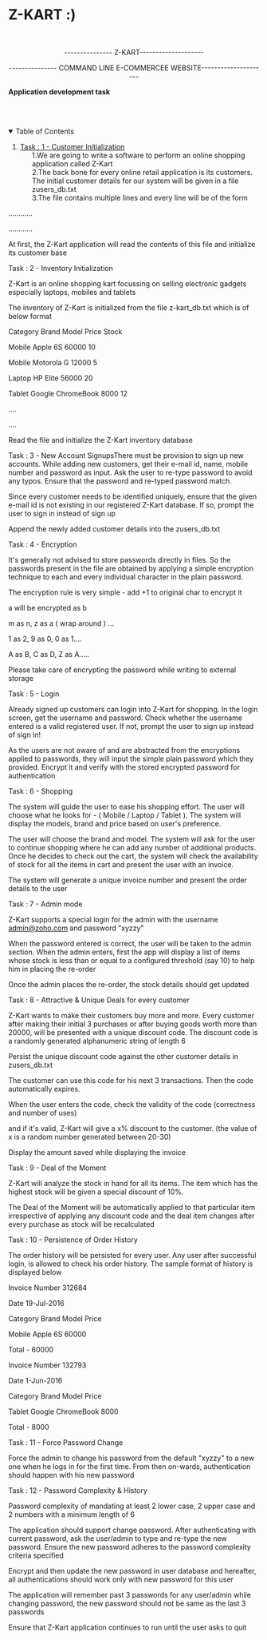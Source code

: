 # Z-KART :)<!-- PROJECT LOGO -->
<br />


 <p align="center">
   --------------- Z-KART--------------------
  </p>

  <p align="center">
   --------------- COMMAND LINE E-COMMERCEE WEBSITE---------------------
    <br />
    <p><strong>Application development task</strong></p>
    <br />
    <br />
  </p>
</p>


<details open="open">
  <summary>Table of Contents</summary>
  <ol>
    <li>
      <a href="">Task : 1 - Customer Initialization</a>
      <ul>
        1.We are going to write a software to perform an online shopping application called Z-Kart<br>
        2.The back bone for every online retail application is its customers. The initial customer details for our system will be given in a file                             zusers_db.txt<br>
        3.The file contains multiple lines and every line will be of the form
      </ul>
    </li>
   
   
  </ol>
</details>







............

............

At first, the Z-Kart application will read the contents of this file and initialize its customer base


Task : 2 - Inventory Initialization

Z-Kart is an online shopping kart focussing on selling electronic gadgets especially laptops, mobiles and tablets

The inventory of Z-Kart is initialized from the file z-kart_db.txt which is of below format


Category Brand Model Price Stock

Mobile Apple 6S 60000 10

Mobile Motorola G 12000 5

Laptop HP Elite 56000 20

Tablet Google ChromeBook 8000 12

....

....


Read the file and initialize the Z-Kart inventory database


Task : 3 - New Account SignupsThere must be provision to sign up new accounts. While adding new customers, get their e-mail id, name, mobile number and password as input. Ask the user to re-type password to avoid any typos. Ensure that the password and re-typed password match.

Since every customer needs to be identified uniquely, ensure that the given e-mail id is not existing in our registered Z-Kart database. If so, prompt the user to sign in instead of sign up

Append the newly added customer details into the zusers_db.txt


Task : 4 - Encryption

It's generally not advised to store passwords directly in files. So the passwords present in the file are obtained by applying a simple encryption technique to each and every individual character in the plain password.


The encryption rule is very simple - add +1 to original char to encrypt it

a will be encrypted as b

m as n, z as a ( wrap around ) ...

1 as 2, 9 as 0, 0 as 1....

A as B, C as D, Z as A.....


Please take care of encrypting the password while writing to external storage


Task : 5 - Login

Already signed up customers can login into Z-Kart for shopping. In the login screen, get the username and password. Check whether the username entered is a valid registered user. If not, prompt the user to sign up instead of sign in!

As the users are not aware of and are abstracted from the encryptions applied to passwords, they will input the simple plain password which they provided. Encrypt it and verify with the stored encrypted password for authentication


Task : 6 - Shopping

The system will guide the user to ease his shopping effort. The user will choose what he looks for - ( Mobile / Laptop / Tablet ). The system will display the models, brand and price based on user's preference.

The user will choose the brand and model. The system will ask for the user to continue shopping where he can add any number of additional products. Once he decides to check out the cart, the system will check the availability of stock for all the items in cart and present the user with an invoice.

The system will generate a unique invoice number and present the order details to the user


Task : 7 - Admin mode

Z-Kart supports a special login for the admin with the username admin@zoho.com and password "xyzzy"

When the password entered is correct, the user will be taken to the admin section. When the admin enters, first the app will display a list of items whose stock is less than or equal to a configured threshold (say 10) to help him in placing the re-order

Once the admin places the re-order, the stock details should get updated


Task : 8 - Attractive & Unique Deals for every customer

Z-Kart wants to make their customers buy more and more. Every customer after making their initial 3 purchases or after buying goods worth more than 20000, will be presented with a unique discount code. The discount code is a randomly generated alphanumeric string of length 6

Persist the unique discount code against the other customer details in zusers_db.txt


The customer can use this code for his next 3 transactions. Then the code automatically expires.

When the user enters the code, check the validity of the code (correctness and number of uses)

and if it's valid, Z-Kart will give a x% discount to the customer. (the value of x is a random number generated between 20-30)

Display the amount saved while displaying the invoice



Task : 9 - Deal of the Moment

Z-Kart will analyze the stock in hand for all its items. The item which has the highest stock will be given a special discount of 10%.

The Deal of the Moment will be automatically applied to that particular item irrespective of applying any discount code and the deal item changes after every purchase as stock will be recalculated



Task : 10 - Persistence of Order History

The order history will be persisted for every user. Any user after successful login, is allowed to check his order history. The sample format of history is displayed below


Invoice Number 312684

Date 19-Jul-2016


Category Brand Model Price

Mobile Apple 6S 60000


Total - 60000


Invoice Number 132793

Date 1-Jun-2016


Category Brand Model Price

Tablet Google ChromeBook 8000

Total - 8000


Task : 11 - Force Password Change

Force the admin to change his password from the default "xyzzy" to a new one when he logs in for the first time. From then on-wards, authentication should happen with his new password


Task : 12 - Password Complexity & History

Password complexity of mandating at least 2 lower case, 2 upper case and 2 numbers with a minimum length of 6

The application should support change password. After authenticating with current password, ask the user/admin to type and re-type the new password. Ensure the new password adheres to the password complexity criteria specified

Encrypt and then update the new password in user database and hereafter, all authentications should work only with new password for this user

The application will remember past 3 passwords for any user/admin while changing password, the new password should not be same as the last 3 passwords


Ensure that Z-Kart application continues to run until the user asks to quit





